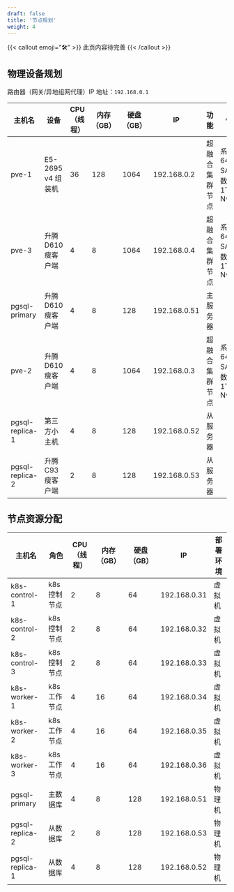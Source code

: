 ```yaml
---
draft: false
title: '节点规划'
weight: 4
---
```


{{< callout emoji="🛠" >}}
  此页内容待完善
{{< /callout >}}

## 物理设备规划

路由器（网关/异地组网代理）IP 地址：`192.168.0.1`​

|主机名|设备|CPU（线程）|内存（GB）|硬盘（GB）|IP|功能|备注|
| ---------------| -----------------| -----------| ----------| ----------| ------------| --------------| -------------------------------|
|pve-1|E5-2695 v4 组装机|36|128|1064|192.168.0.2|超融合集群节点|系统盘 64G SATA，数据盘 1T Nvme|
|pve-3|升腾D610 瘦客户端|4|8|1064|192.168.0.4|超融合集群节点|系统盘 64G SATA，数据盘 1T Nvme|
|pgsql-primary|升腾D610 瘦客户端|4|8|128|192.168.0.51|主服务器||
|pve-2|升腾D610 瘦客户端|4|8|1064|192.168.0.3|超融合集群节点|系统盘 64G SATA，数据盘 1T Nvme|
|pgsql-replica-1|第三方小主机|4|8|128|192.168.0.52|从服务器||
|pgsql-replica-2|升腾 C93 瘦客户端|2|8|128|192.168.0.53|从服务器||

## 节点资源分配

|主机名|角色|CPU（线程）|内存（GB）|硬盘（GB）|IP|部署环境|
| ---------------| ------------| -----------| ----------| ----------| ------------| --------|
|k8s-control-1|k8s 控制节点|2|8|64|192.168.0.31|虚拟机|
|k8s-control-2|k8s 控制节点|2|8|64|192.168.0.32|虚拟机|
|k8s-control-3|k8s 控制节点|2|8|64|192.168.0.33|虚拟机|
|k8s-worker-1|k8s 工作节点|4|16|64|192.168.0.34|虚拟机|
|k8s-worker-2|k8s 工作节点|4|16|64|192.168.0.35|虚拟机|
|k8s-worker-3|k8s 工作节点|4|16|64|192.168.0.36|虚拟机|
|pgsql-primary|主数据库|4|8|128|192.168.0.51|物理机|
|pgsql-replica-2|从数据库|2|8|128|192.168.0.53|物理机|
|pgsql-replica-1|从数据库|4|8|128|192.168.0.52|物理机|
